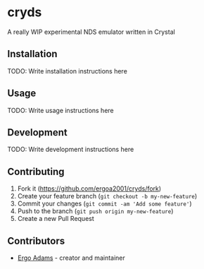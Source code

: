 # cryds

A really WIP experimental NDS emulator written in Crystal

## Installation

TODO: Write installation instructions here

## Usage

TODO: Write usage instructions here

## Development

TODO: Write development instructions here

## Contributing

1. Fork it (<https://github.com/ergoa2001/cryds/fork>)
2. Create your feature branch (`git checkout -b my-new-feature`)
3. Commit your changes (`git commit -am 'Add some feature'`)
4. Push to the branch (`git push origin my-new-feature`)
5. Create a new Pull Request

## Contributors

- [Ergo Adams](https://github.com/ergoa2001) - creator and maintainer
